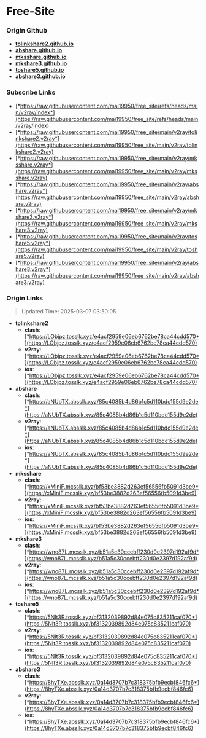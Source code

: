 # Free-Site

### Origin Github

- [**tolinkshare2.github.io**](https://github.com/tolinkshare2/tolinkshare2.github.io)
- [**abshare.github.io**](https://github.com/abshare/abshare.github.io)
- [**mksshare.github.io**](https://github.com/mksshare/mksshare.github.io)
- [**mkshare3.github.io**](https://github.com/mkshare3/mkshare3.github.io)
- [**toshare5.github.io**](https://github.com/toshare5/toshare5.github.io)
- [**abshare3.github.io**](https://github.com/abshare3/abshare3.github.io)

### Subscribe Links

- [*https://raw.githubusercontent.com/mai19950/free_site/refs/heads/main/v2ray/index*](https://raw.githubusercontent.com/mai19950/free_site/refs/heads/main/v2ray/index)
- [*https://raw.githubusercontent.com/mai19950/free_site/main/v2ray/tolinkshare2.v2ray*](https://raw.githubusercontent.com/mai19950/free_site/main/v2ray/tolinkshare2.v2ray)
- [*https://raw.githubusercontent.com/mai19950/free_site/main/v2ray/mksshare.v2ray*](https://raw.githubusercontent.com/mai19950/free_site/main/v2ray/mksshare.v2ray)
- [*https://raw.githubusercontent.com/mai19950/free_site/main/v2ray/abshare.v2ray*](https://raw.githubusercontent.com/mai19950/free_site/main/v2ray/abshare.v2ray)
- [*https://raw.githubusercontent.com/mai19950/free_site/main/v2ray/mkshare3.v2ray*](https://raw.githubusercontent.com/mai19950/free_site/main/v2ray/mkshare3.v2ray)
- [*https://raw.githubusercontent.com/mai19950/free_site/main/v2ray/toshare5.v2ray*](https://raw.githubusercontent.com/mai19950/free_site/main/v2ray/toshare5.v2ray)
- [*https://raw.githubusercontent.com/mai19950/free_site/main/v2ray/abshare3.v2ray*](https://raw.githubusercontent.com/mai19950/free_site/main/v2ray/abshare3.v2ray)

### Origin Links

> Updated Time: 2025-03-07 03:50:05

- **tolinkshare2**
  - **clash**: [*https://LObjpz.tosslk.xyz/e4acf2959e06eb6762be78ca44cdd570*](https://LObjpz.tosslk.xyz/e4acf2959e06eb6762be78ca44cdd570)
  - **v2ray**: [*https://LObjpz.tosslk.xyz/e4acf2959e06eb6762be78ca44cdd570*](https://LObjpz.tosslk.xyz/e4acf2959e06eb6762be78ca44cdd570)
  - **ios**: [*https://LObjpz.tosslk.xyz/e4acf2959e06eb6762be78ca44cdd570*](https://LObjpz.tosslk.xyz/e4acf2959e06eb6762be78ca44cdd570)
- **abshare**
  - **clash**: [*https://aNUbTX.absslk.xyz/85c4085b4d86b1c5d110bdc155d9e2de*](https://aNUbTX.absslk.xyz/85c4085b4d86b1c5d110bdc155d9e2de)
  - **v2ray**: [*https://aNUbTX.absslk.xyz/85c4085b4d86b1c5d110bdc155d9e2de*](https://aNUbTX.absslk.xyz/85c4085b4d86b1c5d110bdc155d9e2de)
  - **ios**: [*https://aNUbTX.absslk.xyz/85c4085b4d86b1c5d110bdc155d9e2de*](https://aNUbTX.absslk.xyz/85c4085b4d86b1c5d110bdc155d9e2de)
- **mksshare**
  - **clash**: [*https://xMiniF.mcsslk.xyz/bf53be3882d263ef56556fb5091d3be9*](https://xMiniF.mcsslk.xyz/bf53be3882d263ef56556fb5091d3be9)
  - **v2ray**: [*https://xMiniF.mcsslk.xyz/bf53be3882d263ef56556fb5091d3be9*](https://xMiniF.mcsslk.xyz/bf53be3882d263ef56556fb5091d3be9)
  - **ios**: [*https://xMiniF.mcsslk.xyz/bf53be3882d263ef56556fb5091d3be9*](https://xMiniF.mcsslk.xyz/bf53be3882d263ef56556fb5091d3be9)
- **mkshare3**
  - **clash**: [*https://wno87L.mcsslk.xyz/b51a5c30ccebff230d0e2397d192af9d*](https://wno87L.mcsslk.xyz/b51a5c30ccebff230d0e2397d192af9d)
  - **v2ray**: [*https://wno87L.mcsslk.xyz/b51a5c30ccebff230d0e2397d192af9d*](https://wno87L.mcsslk.xyz/b51a5c30ccebff230d0e2397d192af9d)
  - **ios**: [*https://wno87L.mcsslk.xyz/b51a5c30ccebff230d0e2397d192af9d*](https://wno87L.mcsslk.xyz/b51a5c30ccebff230d0e2397d192af9d)
- **toshare5**
  - **clash**: [*https://5Nlt3R.tosslk.xyz/bf3132039892d84e075c835211caf070*](https://5Nlt3R.tosslk.xyz/bf3132039892d84e075c835211caf070)
  - **v2ray**: [*https://5Nlt3R.tosslk.xyz/bf3132039892d84e075c835211caf070*](https://5Nlt3R.tosslk.xyz/bf3132039892d84e075c835211caf070)
  - **ios**: [*https://5Nlt3R.tosslk.xyz/bf3132039892d84e075c835211caf070*](https://5Nlt3R.tosslk.xyz/bf3132039892d84e075c835211caf070)
- **abshare3**
  - **clash**: [*https://8hyTXe.absslk.xyz/0a14d3707b7c318375bfb9ecbf846fc6*](https://8hyTXe.absslk.xyz/0a14d3707b7c318375bfb9ecbf846fc6)
  - **v2ray**: [*https://8hyTXe.absslk.xyz/0a14d3707b7c318375bfb9ecbf846fc6*](https://8hyTXe.absslk.xyz/0a14d3707b7c318375bfb9ecbf846fc6)
  - **ios**: [*https://8hyTXe.absslk.xyz/0a14d3707b7c318375bfb9ecbf846fc6*](https://8hyTXe.absslk.xyz/0a14d3707b7c318375bfb9ecbf846fc6)
